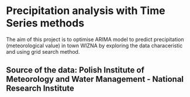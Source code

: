 # Precipitation analysis with Time Series methods

The aim of this project is to optimise ARIMA model to predict precipitation (meteorological value) in town WIZNA by exploring the data characeristic and using grid search method. 

## Source of the data: Polish Institute of Meteorology and Water Management - National Research Institute


